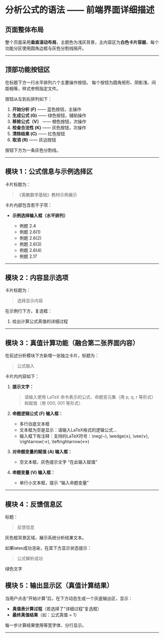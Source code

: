 
# 分析公式的语法 —— 前端界面详细描述

## 页面整体布局

整个页面采用**垂直滚动布局**，主题色为浅灰背景，主内容区为**白色卡片容器**，每个功能分区使用圆角边框与灰色分割线隔开。


---


## 顶部功能按钮区

在标题下方一行水平排列六个主要操作按钮。
每个按钮为圆角矩形、阴影浅、间距相等，样式参照指定文件。

按钮从左到右排列如下：

1. **开始分析 (F)** —— 蓝色按钮，主操作
2. **生成公式 (G)** —— 绿色按钮，辅助操作
3. **移除公式（V）** —— 橙色按钮，次操作
3. **检查合法性 (K)** —— 灰色按钮，次操作
4. **清除结果 (C)** —— 红色按钮
5. **取消 (R)** —— 灰边按钮

按钮下方为一条灰色分割线。

---

## 模块 1：公式信息与示例选择区

卡片标题为：

>《离散数学基础》教材示例展示

卡片内部包含若干子项：

* **示例选择输入框（水平排列）**

  * 例题 2.4
  * 例题 2.6(1)
  * 例题 2.6(2)
  * 例题 2.6(3)
  * 例题 2.6(4)
  * 例题 2.17

---

## 模块 2：内容显示选项

卡片标题为：
> 选择显示内容

在示例行下方，复选框：

1. 给出计算公式真值的详细过程


---


## 模块 3：真值计算功能（融合第二张界面内容）

在前述分析模块下方新增一张独立卡片，标题为：

> 公式输入


卡片内内容如下：

1. **提示文字：**

   > 请输入使用 LaTeX 命令表示的公式、命题变元集（用 p, q, r 等形式）和赋值（用 000, 001 等形式）

2. **命题逻辑公式 (F) 输入框：**

   * 多行白底文本框
   * 文本框为空是显示：请输入LaTeX格式的逻辑公式...
   * 输入框下有注释：支持的LaTeX符号：\neg(¬), \wedge(∧), \vee(∨), \rightarrow(→), \leftrightarrow(↔)

3. **对命题变量的赋值 (A) 输入框：**

   * 空文本框，灰色提示文字 “在此输入赋值”

4. **命题变量 (V) 输入框：**

   * 单行小文本框，提示 “输入命题变量”
---


## 模块 4：反馈信息区

标题：

> 反馈信息

灰色框背景区域，展示系统分析结果文本。


如果latex成功渲染，在其下方显示状态提示：

> 公式解析成功

绿色文字



## 模块 5：输出显示区（真值计算结果）

当用户点击“开始计算”后，在下方动态生成一个灰底输出区，显示：

* **真值表计算过程**（若选择了“详细过程”复选框）
* **最终真值结果**（如：公式真值 = 1）

每一步计算结果使用等宽字体、分行显示。

---
